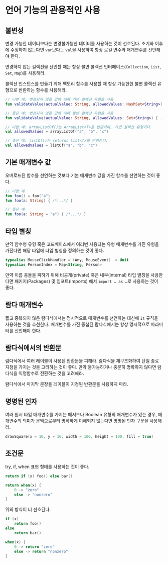 # 언어 기능의 관용적인 사용

## 불변성

변경 가능한 데이터보다는 변경불가능한 데이터를 사용하는 것이 선호된다. 초기화 이후에 수정하지 않는다면 `var`보다는 `val`을 사용하여 항상 로컬 변수와 매개변수를 선언해야 한다. 

변경하지 않는 컬렉션을 선언할 때는 항상 불변 콜렉션 인터페이스(`Collection`, `List`, `Set`, `Map`)를 사용해라.

콜렉션 인스턴스를 만들기 위해 팩토리 함수를 사용할 때 항상 가능한한 불변 콜렉션 유형으로 반환하는 함수를 사용해라. 

```kotlin
// 나쁜 예: 변경되지 않을 값에 대해 가변 컬렉션 유형을 사용
fun validateValue(actualValue: String, allowedValues: HashSet<String>) { ... }

// 좋은 예: 변경되지 않을 값에 대해 불변 컬렉션 유형을 사용
fun validateValue(actualValue: String, allowedValues: Set<String>) { ... }

// 나쁜 예: arrayListOf()는 ArrayList<T>를 반환하며, 가변 컬렉션 유형이다.
val allowedValues = arrayListOf("a", "b", "c")

// 좋은 예: listOf()는 returns List<T>를 반환한다.
val allowedValues = listOf("a", "b", "c")
```

## 기본 매개변수 값

오버로드된 함수를 선언하는 것보다 기본 매개변수 값을 가진 함수를 선언하는 것이 좋다.

```kotlin
// 나쁜 예
fun foo() = foo("a")
fun foo(a: String) { /*...*/ }

// 좋은 예
fun foo(a: String = "a") { /*...*/ }
```

## 타입 별칭

만약 함수형 유형 혹은 코드베이스에서 여러번 사용되는 유형 매개변수를 가진 유형을 가진다면 해당 타입에 타입 별칭을 정의하는 것이 좋다.

```kotlin
typealias MouseClickHandler = (Any, MouseEvent) -> Unit
typealias PersonIndex = Map<String, Person>
```

만약 이름 충돌을 피하기 위해 비공개(private) 혹은 내부(internal) 타입 별칭을 사용한다면 패키지(Packages) 및 임포트(Imports) 에서 `import … as …`로 사용하는 것이 좋다.

## 람다 매개변수

짧고 중복되지 않은 람다식에서는 명시적으로 매개변수를 선언하는 대신에 `it` 규칙을 사용하는 것을 추천한다. 매개변수를 가진 중첩된 람다식에서는 항상 명시적으로 파라미터를 선언해야 한다. 

## 람다식에서의 반환문

람다식에서 여러 레이블이 사용된 반환문을 피해라. 람다식을 재구조화하여 단일 종료 지점을 가지는 것을 고려하는 것이 좋다. 만약 불가능하거나 충분히 명확하지 않다면 람다식을 익명함수로 전환하는 것을 고려해라. 

람다식에서 마지막 문장을 레이블이 지정된 반환문을 사용하지 마라.

## 명명된 인자

여러 원시 타입 매개변수를 가지는 메서드나 Boolean 유형의 매개변수가 있는 경우,  매개변수의 의미가 문맥으로부터 명확하게 이해되지 않는다면 명명된 인자 구문을 사용해라. 

```kotlin
drawSquare(x = 10, y = 10, width = 100, height = 100, fill = true)
```

## 조건문

try, if, when 표현 형태를 사용하는 것이 좋다. 

```kotlin
return if (x) foo() else bar()
```

```kotlin
return when(x) {
    0 -> "zero"
    else -> "nonzero"
}
```

위의 방식이 더 선호된다.

```kotlin
if (x)
    return foo()
else
    return bar()
```

```kotlin
when(x) {
    0 -> return "zero"
    else -> return "nonzero"
}
```
